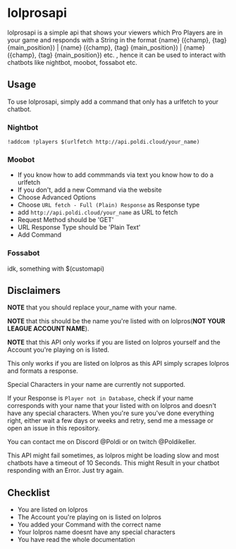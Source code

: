 # lolprosapi

lolprosapi is a simple api that shows your viewers which Pro Players are in your game and responds with a String in the format {name} ({champ}, {tag} {main_position}) | {name} ({champ}, {tag} {main_position}) | {name} ({champ}, {tag} {main_position}) etc. , hence it can be used to interact with chatbots like nightbot, moobot, fossabot etc.

## Usage

To use lolprosapi, simply add a command that only has a urlfetch to your chatbot.

### Nightbot
`!addcom !players $(urlfetch http://api.poldi.cloud/your_name)`

### Moobot
- If you know how to add commmands via text you know how to do a urlfetch
- If you don't, add a new Command via the website
- Choose Advanced Options
- Choose `URL fetch - Full (Plain) Response` as Response type
- add `http://api.poldi.cloud/your_name` as URL to fetch
- Request Method should be 'GET'
- URL Response Type should be 'Plain Text'
- Add Command

### Fossabot
idk, something with $(customapi)


## Disclaimers

**NOTE** that you should replace your_name with your name.

**NOTE** that this should be the name you're listed with on lolpros(**NOT YOUR LEAGUE ACCOUNT NAME**).

**NOTE** that this API only works if you are listed on lolpros yourself and the Account you're playing on is listed.
 
This only works if you are listed on lolpros as this API simply scrapes lolpros and formats a response.

Special Characters in your name are currently not supported.

If your Response is `Player not in Database`, check if your name corresponds with your name that your listed with on lolpros and doesn't have any special characters.
When you're sure you've done everything right, either wait a few days or weeks and retry, send me a message or open an issue in this repository.

You can contact me on Discord @Poldi or on twitch @Poldikeller.

This API might fail sometimes, as lolpros might be loading slow and most chatbots have a timeout of 10 Seconds. This might Result in your chatbot responding with an Error.
Just try again.



## Checklist
- You are listed on lolpros
- The Account you're playing on is listed on lolpros
- You added your Command with the correct name
- Your lolpros name doesnt have any special characters
- You have read the whole documentation

